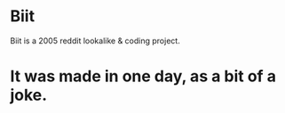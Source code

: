 # Biit
Biit is a 2005 reddit lookalike &amp; coding project.
# It was made in one day, as a bit of a joke.
